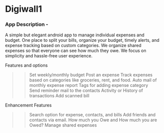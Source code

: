 # Digiwall1
### App Description -
A simple but elegant android app to manage individual expenses and budget. One place to split your bills, organize your budget, timely alerts, and expense tracking based on custom categories. We organize shared expenses so that everyone can see how much they owe. We focus on simplicity and hassle-free user experience.

Features and options
>> Set weekly/monthly budget
>> Post an expense
>> Track expenses based on categories like groceries, rent, and food.
>> Auto mail of monthly expense report
>> Tags for adding expense category
>> Send reminder mail to the contacts
>> Activity or History of transactions
>> Add scanned bill

Enhancement Features
>> Search option for expense, contacts, and bills
>> Add friends and contacts via email.
>> How much you Owe and How much you are Owed?
>> Manage shared expenses
